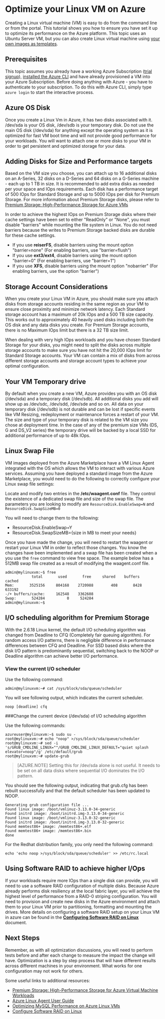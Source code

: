 <properties
	pageTitle="Optimizing your Linux VM on Azure | Azure"
	description="Learn some optimization tips to make sure you have set up your Linux VM for optimal performance on Azure"
	keywords="linux virtual machine,virtual machine linux,ubuntu virtual machine" 
	services="virtual-machines-linux"
	documentationCenter=""
	authors="rickstercdn"
	manager="timlt"
	editor="tysonn"
	tags="azure-resource-manager" />

<tags
	ms.service="virtual-machines-linux"
	ms.date="06/21/2016"
	wacn.date=""/>

# Optimize your Linux VM on Azure

Creating a Linux virtual machine (VM) is easy to do from the command line or from the portal. This tutorial shows you how to ensure you have set it up to optimize its performance on the Azure platform. This topic uses an Ubuntu Server VM, but you can also create Linux virtual machine using [your own images as templates](/documentation/articles/virtual-machines-linux-create-upload-generic/).  

## Prerequisites

This topic assumes you already have a working Azure Subscription ([trial signup](/pricing/1rmb-trial/)), [installed the Azure CLI](/documentation/articles/xplat-cli-install/) and have already provisioned a VM into your Azure Subscription. Before doing anything with Azure - you have to authenticate to your subscription. To do this with Azure CLI, simply type `azure login` to start the interactive process. 

## Azure OS Disk

Once you create a Linux Vm in Azure, it has two disks associated with it. /dev/sda is your OS disk, /dev/sdb is your temporary disk.  Do not use the main OS disk (/dev/sda) for anything except the operating system as it is optimized for fast VM boot time and will not provide good performance for your workloads. You will want to attach one or more disks to your VM in order to get persistent and optimized storage for your data. 

## Adding Disks for Size and Performance targets 

Based on the VM size you choose, you can attach up to 16 additional disks on an A-Series, 32 disks on a D-Series and 64 disks on a G-Series machine - each up to 1 TB in size. It is recommended to add extra disks as needed per your space and IOps requirements. Each disk has a performance target of 500 IOps for Standard Storage and up to 5000 IOps per disk for Premium Storage.  For more information about Premium Storage disks, please refer to [Premium Storage: High-Performance Storage for Azure VMs](/documentation/articles/storage-premium-storage/)

In order to achieve the highest IOps on Premium Storage disks where their cache settings have been set to either "ReadOnly" or "None", you must disable "barriers" while mounting the file system in Linux. You do not need barriers because the writes to Premium Storage backed disks are durable for these cache settings.

- If you use **reiserFS**, disable barriers using the mount option "barrier=none" (For enabling barriers, use "barrier=flush")
- If you use **ext3/ext4**, disable barriers using the mount option "barrier=0" (For enabling barriers, use "barrier=1")
- If you use **XFS**, disable barriers using the mount option "nobarrier" (For enabling barriers, use the option "barrier")

## Storage Account Considerations

When you create your Linux VM in Azure, you should make sure you attach disks from storage accounts residing in the same region as your VM to ensure close proximity and minimize network latency.  Each Standard storage account has a maximum of 20k IOps and a 500 TB size capacity.  This works out to approximately 40 heavily used disks including both the OS disk and any data disks you create. For Premium Storage accounts, there is no Maximum IOps limit but there is a 32 TB size limit. 

When dealing with very high IOps workloads and you have chosen Standard Storage for your disks, you might need to split the disks across multiple storage accounts to make sure you have not hit the 20,000 IOps limit for Standard Storage accounts. Your VM can contain a mix of disks from across different storage accounts and storage account types to achieve your optimal configuration. 

## Your VM Temporary drive

By default when you create a new VM, Azure provides you with an OS disk (/dev/sda) and a temporary disk (/dev/sdb).  All additional disks you add will show up as /dev/sdc, /dev/sdd, /dev/sde and so on. All data on your temporary disk (/dev/sdb) is not durable and can be lost if specific events like VM Resizing, redeployment or maintenance forces a restart of your VM.  The size and type of your temporary disk is related to the VM size you chose at deployment time. In the case of any of the premium size VMs (DS, G and DS_V2 series) the temporary drive will be backed by a local SSD for additional performance of up to 48k IOps. 

## Linux Swap File

VM images deployed from the Azure Marketplace have a VM Linux Agent integrated with the OS which allows the VM to interact with various Azure services. Assuming you have deployed a standard image from the Azure Marketplace, you would need to do the following to correctly configure your Linux swap file settings:

Locate and modify two entries in the **/etc/waagent.conf** file. They control the existence of a dedicated swap file and size of the swap file. The parameters you are looking to modify are `ResourceDisk.EnableSwap=N` and `ResourceDisk.SwapSizeMB=0` 

You will need to change them to the following:

* ResourceDisk.EnableSwap=Y
* ResourceDisk.SwapSizeMB={size in MB to meet your needs} 

Once you have made the change, you will need to restart the waagent or restart your Linux VM in order to reflect those changes.  You know the changes have been implemented and a swap file has been created when a you use the `free` command to view free space. The example below has a 512MB swap file created as a result of modifying the waagent.conf file.

    admin@mylinuxvm:~$ free
                total       used       free     shared    buffers     cached
    Mem:       3525156     804168    2720988        408       8428     633192
    -/+ buffers/cache:     162548    3362608
    Swap:       524284          0     524284
    admin@mylinuxvm:~$
 
## I/O scheduling algorithm for Premium Storage

With the 2.6.18 Linux kernel, the default I/O scheduling algorithm was changed from Deadline to CFQ (Completely fair queuing algorithm). For random access I/O patterns, there is negligible difference in performance differences between CFQ and Deadline.  For SSD based disks where the disk I/O pattern is predominantly sequential, switching back to the NOOP or Deadline algorithm can achieve better I/O performance.

### View the current I/O scheduler

Use the following command:  

	admin@mylinuxvm:~# cat /sys/block/sda/queue/scheduler

You will see following output, which indicates the current scheduler.  

	noop [deadline] cfq

###Change the current device (/dev/sda) of I/O scheduling algorithm

Use the following commands:  

	azureuser@mylinuxvm:~$ sudo su -
	root@mylinuxvm:~# echo "noop" >/sys/block/sda/queue/scheduler
	root@mylinuxvm:~# sed -i 's/GRUB_CMDLINE_LINUX=""/GRUB_CMDLINE_LINUX_DEFAULT="quiet splash elevator=noop"/g' /etc/default/grub
	root@mylinuxvm:~# update-grub

>[AZURE.NOTE] Setting this for /dev/sda alone is not useful. It needs to be set on all data disks where sequential I/O dominates the I/O pattern.  

You should see the following output, indicating that grub.cfg has been rebuilt successfully and that the default scheduler has been updated to NOOP.  

	Generating grub configuration file ...
	Found linux image: /boot/vmlinuz-3.13.0-34-generic
	Found initrd image: /boot/initrd.img-3.13.0-34-generic
	Found linux image: /boot/vmlinuz-3.13.0-32-generic
	Found initrd image: /boot/initrd.img-3.13.0-32-generic
	Found memtest86+ image: /memtest86+.elf
	Found memtest86+ image: /memtest86+.bin
	done

For the Redhat distribution family, you only need the following command:   

	echo 'echo noop >/sys/block/sda/queue/scheduler' >> /etc/rc.local

## Using Software RAID to achieve higher I/Ops

If your workloads require more IOps than a single disk can provide, you will need to use a software RAID configuration of multiple disks. Because Azure already performs disk resiliency at the local fabric layer, you will achieve the highest level of performance from a RAID-0 striping configuration.  You will need to provision and create new disks in the Azure environment and attach them to your Linux VM prior to partitioning, formatting and mounting the drives.  More details on configuring a software RAID setup on your Linux VM in azure can be found in the **[Configuring Software RAID on Linux](/documentation/articles/virtual-machines-linux-configure-raid/)** document.


## Next Steps

Remember, as with all optimization discussions, you will need to perform tests before and after each change to measure the impact the change will have.  Optimization is a step by step process that will have different results across different machines in your environment.  What works for one configuration may not work for others.

Some useful links to additional resources: 

- [Premium Storage: High-Performance Storage for Azure Virtual Machine Workloads](/documentation/articles/storage-premium-storage/)
- [Azure Linux Agent User Guide](/documentation/articles/virtual-machines-linux-agent-user-guide/)
- [Optimizing MySQL Performance on Azure Linux VMs](/documentation/articles/virtual-machines-linux-classic-optimize-mysql/)
- [Configure Software RAID on Linux](/documentation/articles/virtual-machines-linux-configure-raid/)
